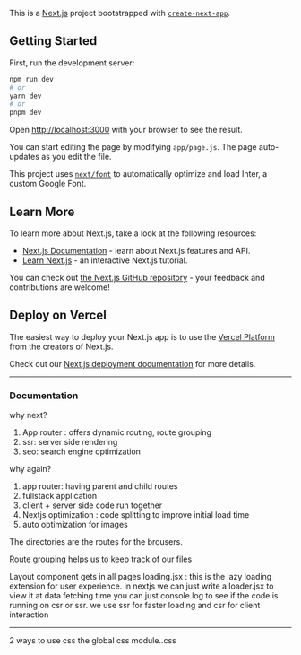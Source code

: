 This is a [Next.js](https://nextjs.org/) project bootstrapped with [`create-next-app`](https://github.com/vercel/next.js/tree/canary/packages/create-next-app).

## Getting Started

First, run the development server:

```bash
npm run dev
# or
yarn dev
# or
pnpm dev
```

Open [http://localhost:3000](http://localhost:3000) with your browser to see the result.

You can start editing the page by modifying `app/page.js`. The page auto-updates as you edit the file.

This project uses [`next/font`](https://nextjs.org/docs/basic-features/font-optimization) to automatically optimize and load Inter, a custom Google Font.

## Learn More

To learn more about Next.js, take a look at the following resources:

-   [Next.js Documentation](https://nextjs.org/docs) - learn about Next.js features and API.
-   [Learn Next.js](https://nextjs.org/learn) - an interactive Next.js tutorial.

You can check out [the Next.js GitHub repository](https://github.com/vercel/next.js/) - your feedback and contributions are welcome!

## Deploy on Vercel

The easiest way to deploy your Next.js app is to use the [Vercel Platform](https://vercel.com/new?utm_medium=default-template&filter=next.js&utm_source=create-next-app&utm_campaign=create-next-app-readme) from the creators of Next.js.

Check out our [Next.js deployment documentation](https://nextjs.org/docs/deployment) for more details.

---

### Documentation

why next?

1. App router : offers dynamic routing, route grouping
2. ssr: server side rendering
3. seo: search engine optimization

why again?

1. app router: having parent and child routes
2. fullstack application
3. client + server side code run together
4. Nextjs optimization : code splitting to improve initial load time
5. auto optimization for images

The directories are the routes for the brousers.

Route grouping helps us to keep track of our files

Layout component gets in all pages
loading.jsx : this is the lazy loading extension for user experience. in nextjs we can just write a loader.jsx to view it at data fetching time
you can just console.log to see if the code is running on csr or ssr. we use ssr for faster loading and csr for client interaction

---

2 ways to use css
the global css
module.<component name>.css
